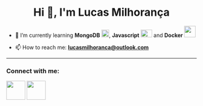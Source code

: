 <!--
- 🔭 I’m currently working on ...
- 💬 Ask me about ...
- ⚡ Fun fact: ...-->
 <h1 align="center">Hi 👋, I'm Lucas Milhorança</h1>

- 🌱 I’m currently learning **MongoDB** <img width='20' height='20' src="https://cdn.jsdelivr.net/gh/devicons/devicon/icons/mongodb/mongodb-original.svg" />, **Javascript** <img width='30' height='20' src="https://cdn.jsdelivr.net/gh/devicons/devicon/icons/javascript/javascript-original.svg" /> and **Docker**  <img width='30' height='30' src="https://cdn.jsdelivr.net/gh/devicons/devicon/icons/docker/docker-plain-wordmark.svg" />

- 📫 How to reach me: **lucasmilhoranca@outlook.com**
<hr/>

<h3 align="left">Connect with me:</h3>
<p slign="left">
<a href="https://www.linkedin.com/in/lucas-milhoranca/" target="blank"><img width='50' height='50' src="https://cdn.jsdelivr.net/gh/devicons/devicon/icons/linkedin/linkedin-original.svg" /><a/>
<a href="https://www.instagram.com/lucas.milhoranca/" target="blank"><img width='50' height='50' src="https://raw.githubusercontent.com/rahuldkjain/github-profile-readme-generator/master/src/images/icons/Social/instagram.svg"/></a>
</p>
